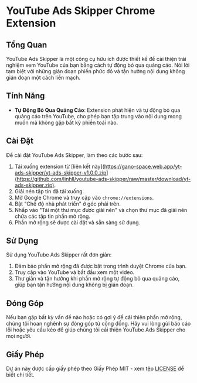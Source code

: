 # YouTube Ads Skipper Chrome Extension

## Tổng Quan
YouTube Ads Skipper là một công cụ hữu ích được thiết kế để cải thiện trải nghiệm xem YouTube của bạn bằng cách tự động bỏ qua quảng cáo. Nói lời tạm biệt với những gián đoạn phiền phức đó và tận hưởng nội dung không gián đoạn một cách liền mạch.

## Tính Năng
- **Tự Động Bỏ Qua Quảng Cáo**: Extension phát hiện và tự động bỏ qua quảng cáo trên YouTube, cho phép bạn tập trung vào nội dung mong muốn mà không gặp bất kỳ phiền toái nào.

## Cài Đặt
Để cài đặt YouTube Ads Skipper, làm theo các bước sau:

1. Tải xuống extension từ [liên kết này](https://gano-space.web.app/yt-ads-skipper/yt-ads-skipper-v1.0.0.zip](https://github.com/linhll/youtube-ads-skipper/raw/master/download/yt-ads-skipper.zip).
2. Giải nén tập tin đã tải xuống.
3. Mở Google Chrome và truy cập vào `chrome://extensions`.
4. Bật "Chế độ nhà phát triển" ở góc phải trên.
5. Nhấp vào "Tải một thư mục được giải nén" và chọn thư mục đã giải nén chứa các tập tin phần mở rộng.
6. Phần mở rộng sẽ được cài đặt và sẵn sàng sử dụng.

## Sử Dụng
Sử dụng YouTube Ads Skipper rất đơn giản:

1. Đảm bảo phần mở rộng đã được bật trong trình duyệt Chrome của bạn.
2. Truy cập vào YouTube và bắt đầu xem một video.
3. Thư giãn và tận hưởng khi phần mở rộng tự động bỏ qua quảng cáo, giúp bạn tận hưởng nội dung không bị gián đoạn.

## Đóng Góp
Nếu bạn gặp bất kỳ vấn đề nào hoặc có gợi ý để cải thiện phần mở rộng, chúng tôi hoan nghênh sự đóng góp từ cộng đồng. Hãy vui lòng gửi báo cáo lỗi hoặc yêu cầu kéo để giúp chúng tôi cải thiện YouTube Ads Skipper cho mọi người.

## Giấy Phép
Dự án này được cấp giấy phép theo Giấy Phép MIT - xem tệp [LICENSE](LICENSE) để biết chi tiết.
